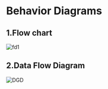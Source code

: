 # Behavior Diagrams
 
 ## 1.Flow chart
  ![fd1](https://user-images.githubusercontent.com/101395036/167894335-a6f0b2f2-793d-4e92-b98c-eecbc9357773.png)
 ## 2.Data Flow Diagram
  ![DGD](https://user-images.githubusercontent.com/101395036/167896991-b916d355-a1be-4e09-b10d-343fbd413a9d.png)
